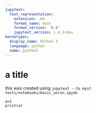 ```yaml
---
jupytext:
  text_representation:
    extension: .md
    format_name: myst
    format_version: '0.8'
    jupytext_version: 1.4.1+dev
kernelspec:
  display_name: Python 3
  language: python
  name: python3
---
```


# a title

this was created using `jupytext --to myst tests/notebooks/basic_unrun.ipynb`

```{code-cell} ipython3
a=1
print(a)
```
